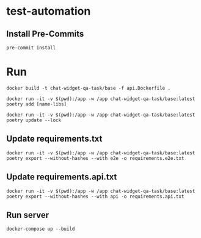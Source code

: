# test-automation

## Install Pre-Commits

```shell
pre-commit install
```

# Run
```shell
docker build -t chat-widget-qa-task/base -f api.Dockerfile .
```

```shell
docker run -it -v $(pwd):/app -w /app chat-widget-qa-task/base:latest poetry add [name-libs]
```

```shell
docker run -it -v $(pwd):/app -w /app chat-widget-qa-task/base:latest poetry update --lock
```

## Update requirements.txt

```shell
docker run -it -v $(pwd):/app -w /app chat-widget-qa-task/base:latest poetry export --without-hashes --with e2e -o requirements.e2e.txt
```
## Update requirements.api.txt
```shell
docker run -it -v $(pwd):/app -w /app chat-widget-qa-task/base:latest poetry export --without-hashes --with api -o requirements.api.txt
```


## Run server
```shell
docker-compose up --build
```
